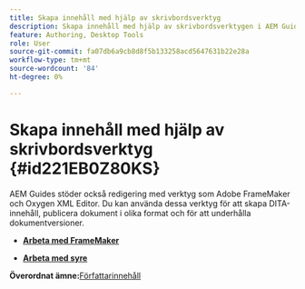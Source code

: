 ```yaml
---
title: Skapa innehåll med hjälp av skrivbordsverktyg
description: Skapa innehåll med hjälp av skrivbordsverktygen i AEM Guides. Lär dig hur du arbetar med Adobe FrameMaker och Oxygen XML Editor för att skapa och publicera DITA-innehåll.
feature: Authoring, Desktop Tools
role: User
source-git-commit: fa07db6a9cb8d8f5b133258acd5647631b22e28a
workflow-type: tm+mt
source-wordcount: '84'
ht-degree: 0%

---
```


# Skapa innehåll med hjälp av skrivbordsverktyg {#id221EB0Z80KS}

AEM Guides stöder också redigering med verktyg som Adobe FrameMaker och Oxygen XML Editor. Du kan använda dessa verktyg för att skapa DITA-innehåll, publicera dokument i olika format och för att underhålla dokumentversioner.

- **[Arbeta med FrameMaker](author-desktop-framemaker.md)**

- **[Arbeta med syre](author-desktop-oxygen.md)**


**Överordnat ämne:**&#x200B;[&#x200B; Författarinnehåll](authoring-content.md)
